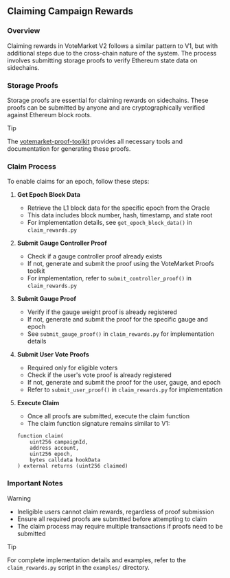 ## Claiming Campaign Rewards

### Overview

Claiming rewards in VoteMarket V2 follows a similar pattern to V1, but with additional steps due to the cross-chain nature of the system. The process involves submitting storage proofs to verify Ethereum state data on sidechains.

### Storage Proofs

Storage proofs are essential for claiming rewards on sidechains. These proofs can be submitted by anyone and are cryptographically verified against Ethereum block roots.

> [!TIP]
> The [votemarket-proof-toolkit](https://github.com/stake-dao/votemarket-proof-toolkit) provides all necessary tools and documentation for generating these proofs.

### Claim Process

To enable claims for an epoch, follow these steps:

1. **Get Epoch Block Data**
   - Retrieve the L1 block data for the specific epoch from the Oracle
   - This data includes block number, hash, timestamp, and state root
   - For implementation details, see `get_epoch_block_data()` in `claim_rewards.py`

2. **Submit Gauge Controller Proof**
   - Check if a gauge controller proof already exists
   - If not, generate and submit the proof using the VoteMarket Proofs toolkit
   - For implementation, refer to `submit_controller_proof()` in `claim_rewards.py`

3. **Submit Gauge Proof**
   - Verify if the gauge weight proof is already registered
   - If not, generate and submit the proof for the specific gauge and epoch
   - See `submit_gauge_proof()` in `claim_rewards.py` for implementation details

4. **Submit User Vote Proofs**
   - Required only for eligible voters
   - Check if the user's vote proof is already registered
   - If not, generate and submit the proof for the user, gauge, and epoch
   - Refer to `submit_user_proof()` in `claim_rewards.py` for implementation

5. **Execute Claim**
   - Once all proofs are submitted, execute the claim function
   - The claim function signature remains similar to V1:
   ```solidity
   function claim(
       uint256 campaignId,
       address account,
       uint256 epoch,
       bytes calldata hookData
   ) external returns (uint256 claimed)
   ```

### Important Notes

> [!WARNING]
> - Ineligible users cannot claim rewards, regardless of proof submission
> - Ensure all required proofs are submitted before attempting to claim
> - The claim process may require multiple transactions if proofs need to be submitted

> [!TIP]
> For complete implementation details and examples, refer to the `claim_rewards.py` script in the `examples/` directory.